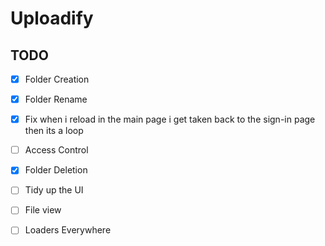 # Uploadify

## TODO

- [x] Folder Creation 
- [x] Folder Rename
- [x] Fix when i reload in the main page i get taken back to the sign-in page then its a loop
- [ ] Access Control
- [x] Folder Deletion
- [ ] Tidy up the UI
- [ ] File view
- [ ] Loaders Everywhere
 
 